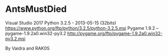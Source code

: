 # AntsMustDied

Visual Studio 2017
Python 3.2.5 - 2013-05-15 (32bits) https://www.python.org/ftp/python/3.2.5/python-3.2.5.msi
Pygame 1.9.2 –  pygame-1.9.2a0.win32-py3.2 http://pygame.org/ftp/pygame-1.9.2a0.win32-py3.2.msi

By Vaidra and RAK0S
